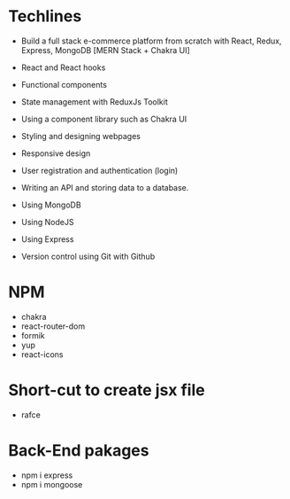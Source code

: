 # Techlines

- Build a full stack e-commerce platform from scratch with React, Redux, Express, MongoDB [MERN Stack + Chakra UI]

- React and React hooks

- Functional components

- State management with ReduxJs Toolkit

- Using a component library such as Chakra UI

- Styling and designing webpages

- Responsive design

- User registration and authentication (login)

- Writing an API and storing data to a database.

- Using MongoDB

- Using NodeJS

- Using Express

- Version control using Git with Github

# NPM

- chakra
- react-router-dom
- formik
- yup
- react-icons

# Short-cut to create jsx file

- rafce

# Back-End pakages
- npm i express 
- npm i mongoose 
